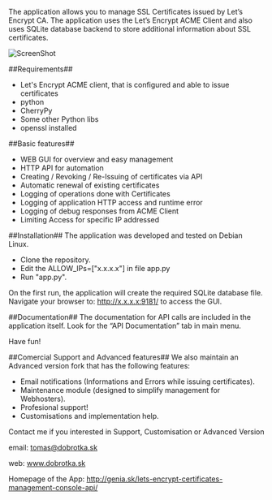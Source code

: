 The application allows you to manage SSL Certificates issued by Let’s Encrypt CA. The application uses the Let’s Encrypt ACME Client and also uses SQLite database backend to store additional information about SSL certificates.

![ScreenShot](http://genia.sk/wp-content/uploads/2016/01/022.png)


##Requirements##
- Let's Encrypt ACME client, that is configured and able to issue certificates
- python
- CherryPy
- Some other Python libs
- openssl installed

##Basic features##
- WEB GUI for overview and easy management
- HTTP API for automation
- Creating / Revoking / Re-Issuing of certificates via API
- Automatic renewal of existing certificates
- Logging of operations done with Certificates
- Logging of application HTTP access and runtime error
- Logging of debug responses from ACME Client
- Limiting Access for specific IP addressed


##Installation##
The application was developed and tested on Debian Linux.
- Clone the repository.
- Edit the ALLOW_IPs=["x.x.x.x"] in file app.py
- Run "app.py".

On the first run, the application will create the required SQLite database file.
Navigate your browser to: http://x.x.x.x:9181/ to access the GUI.

##Documentation##
The documentation for API calls are included in the application itself. Look for the “API Documentation” tab in main menu.

Have fun!

##Comercial Support and Advanced features##
We also maintain an Advanced version fork that has the following features:
- Email notifications (Informations and Errors while issuing certificates).
- Maintenance module (designed to simplify management for Webhosters).
- Profesional support!
- Customisations and implementation help.

Contact me if you interested in Support, Customisation or Advanced Version

email: tomas@dobrotka.sk

web: www.dobrotka.sk

Homepage of the App: http://genia.sk/lets-encrypt-certificates-management-console-api/


